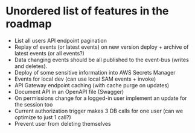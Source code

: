 # Unordered list of features in the roadmap

-   List all users API endpoint pagination
-   Replay of events (or latest events) on new version deploy + archive of latest events (or all events?)
-   Data changing events should be all published to the event-bus (writes and deletes).
-   Deploy of some sensitive information into AWS Secrets Manager
-   Events for local dev (can use local SAM events + invoke)
-   API Gateway endpoint caching (with cache purge on updates)
-   Document API in an OpenAPI file (Swagger)
-   On permissions change for a logged-in user implement an update for the session too
-   Current authorization trigger makes 3 DB calls for one user (can we optimize to just 1 call?)
-   Prevent user from deleting themselves
